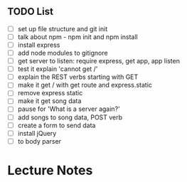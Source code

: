 ## TODO List
- [ ] set up file structure and git init 
- [ ] talk about npm - npm init and npm install
- [ ] install express
- [ ] add node modules to gitignore
- [ ] get server to listen: require express, get app, app listen
- [ ] test it explain 'cannot get /'
- [ ] explain the REST verbs starting with GET
- [ ] make it get / with get route and express.static
- [ ] remove express static
- [ ] make it get song data
- [ ] pause for 'What is a server again?'
- [ ] add songs to song data, POST verb
- [ ] create a form to send data
- [ ] install jQuery
- [ ] to body parser

# Lecture Notes
